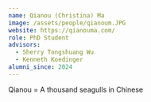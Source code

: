 ```yaml
---
name: Qianou (Christina) Ma
image: /assets/people/qianoum.JPG
website: https://qianouma.com/
role: PhD Student
advisors:
  - Sherry Tongshuang Wu
  - Kenneth Koedinger
alumni_since: 2024
---
```


Qianou = A thousand seagulls in Chinese
